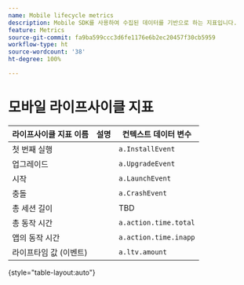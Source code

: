 ```yaml
---
name: Mobile lifecycle metrics
description: Mobile SDK를 사용하여 수집된 데이터를 기반으로 하는 지표입니다.
feature: Metrics
source-git-commit: fa9ba599ccc3d6fe1176e6b2ec20457f30cb5959
workflow-type: ht
source-wordcount: '38'
ht-degree: 100%

---
```


# 모바일 라이프사이클 지표

| 라이프사이클 지표 이름 | 설명 | 컨텍스트 데이터 변수 |
| --- | --- | --- |
| 첫 번째 실행 | | `a.InstallEvent` |
| 업그레이드 | | `a.UpgradeEvent` |
| 시작 | | `a.LaunchEvent` |
| 충돌 | | `a.CrashEvent` |
| 총 세션 길이 | | TBD |
| 총 동작 시간 | | `a.action.time.total` |
| 앱의 동작 시간 | | `a.action.time.inapp` |
| 라이프타임 값 (이벤트) | | `a.ltv.amount` |

{style="table-layout:auto"}
